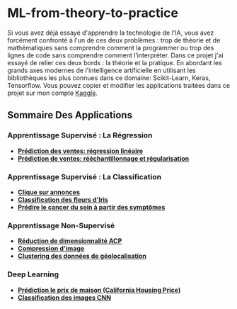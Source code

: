 # ML-from-theory-to-practice
Si vous avez déjà essayé d'apprendre la technologie de l'IA, vous avez forcément confronté à l'un de ces deux problèmes : trop de théorie et de mathématiques sans comprendre comment la programmer ou trop des lignes de code sans comprendre comment l’interpréter.
Dans ce projet j'ai essayé de relier ces deux bords : la théorie et la pratique. En abordant les grands axes modernes de l'intelligence artificielle en utilisant les bibliothèques les plus connues dans ce domaine: Scikit-Learn, Keras, Tensorflow.
Vous pouvez copier et modifier les applications traitées dans ce projet sur mon compte [Kaggle](https://www.kaggle.com/raisssaid/notebooks).
## Sommaire Des Applications
### Apprentissage Supervisé : La Régression
- __[Prédiction des ventes: régression linéaire](https://github.com/saidRaiss/ML-from-theory-to-practice/blob/main/Supervised%20Learning/Regression/1_simple_and_multiple_linear_regression.ipynb)__
- __[Prédiction de ventes: rééchantillonnage et régularisation](https://github.com/saidRaiss/ML-from-theory-to-practice/blob/main/Supervised%20Learning/Regression/2_linear_regression_and_regularization_models.ipynb)__
### Apprentissage Supervisé : La Classification
- __[Clique sur annonces](https://github.com/saidRaiss/ML-from-theory-to-practice/blob/main/Supervised%20Learning/Classification/1_Logistic_regression_LDA_and_QDA.ipynb)__
- __[Classification des fleurs d'Iris](https://github.com/saidRaiss/ML-from-theory-to-practice/blob/main/Supervised%20Learning/Classification/2_irisClassification_logistic_lda_qda_svm_knn_and_decisionTree.ipynb)__
- __[Prédire le cancer du sein à partir des symptômes](https://github.com/saidRaiss/ML-from-theory-to-practice/blob/main/Supervised%20Learning/Classification/3_classification_models_using_gridSearchCV.ipynb)__
### Apprentissage Non-Supervisé
- __[Réduction de dimensionnalité ACP](https://github.com/saidRaiss/ML-from-theory-to-practice/blob/main/Unsupervised%20Learning/1_Principal-Components-Analysis_Iris.ipynb)__
- __[Compression d'image](https://github.com/saidRaiss/ML-from-theory-to-practice/blob/main/Unsupervised%20Learning/2_Image_Compression_k-means.ipynb)__
- __[Clustering des données de géolocalisation](https://github.com/saidRaiss/ML-from-theory-to-practice/blob/main/Unsupervised%20Learning/2_Semi-supervised_learning_clustering_geolocation_data.ipynb)__
### Deep Learning
- __[Prédiction le prix de maison (California Housing Price)](https://github.com/saidRaiss/ML-from-theory-to-practice/blob/main/Deep%20Learning/1.MLP_California_Housing_Price.ipynb)__
- __[Classification des images CNN](https://github.com/saidRaiss/ML-from-theory-to-practice/blob/main/Deep%20Learning/2.CNN_Image_Classification.ipynb)__
